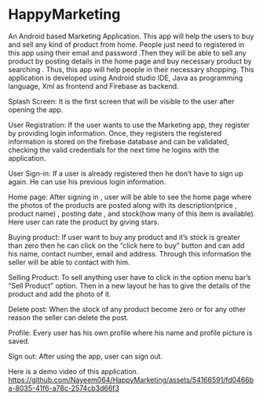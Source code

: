 # HappyMarketing
An Android based Marketing Application.
This app will help the users to buy and sell any kind of product from home. People just need to registered in this app using their email 
and password .Then they will be able to sell any product by posting details in the home page and buy necessary product by searching . 
Thus, this app will help people in their necessary shopping. 
This application is developed using Android studio IDE, Java as programming language, Xml as frontend and Firebase as backend.


Splash Screen:
It is the first screen that will be visible to the user after opening the app.

User Registration:
If the user wants to use the Marketing app, they register by providing login information. Once, 
they registers the registered information is stored on the firebase database and can be validated,
checking the valid credentials for the next time he logins with the application.

User Sign-in:
If a user is already registered then he don’t have to sign up again. He can use his previous login information.

Home page:
After signing in , user will be able to see the home page where the photos of the products are posted along with its 
description(price , product name) , posting date , and stock(how many of this item is available).
Here user can rate the product by giving stars.


Buying product:
If user want to buy any product and it’s stock is greater than zero then he can click on the “click here to buy” button and 
can add his name, contact number, email and address. Through this information the seller will be able to contact with him.

Selling Product:
To sell anything user have to click in the option menu bar’s “Sell Product” option.
Then in a new layout he has to give the details of the product and add the photo of it.

Delete post:
When the stock of any product become zero or for any other reason the seller can delete the post.

Profile:
Every user has his own profile where his name and profile picture is saved.


Sign out:
After using the app, user can sign out.

Here is a demo video of this application.
https://github.com/Nayeem064/HappyMarketing/assets/54166591/fd0466ba-8035-41f6-a78c-2574cb3d66f3



